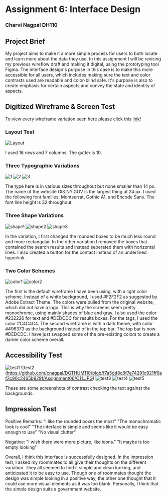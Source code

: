 # Assignment 6: Interface Design

### Charvi Nagpal DH110

## Project Brief

My project aims to make it a more simple process for users to both locate and learn more about the data they use. In this assignment I will be revising my previous wireflow draft and making it digital, using the prototyping tool Figma. The interface design's purpose in this case is to make this more accessible for all users, which includes making sure the text and color contrasts used are readable and color-blind safe. It's purpose is also to create emphasis for certain aspects and convey the state and identity of aspects. 

## Digitized Wireframe & Screen Test
To view every wireframe variation seen here please click this [link](https://www.figma.com/file/4wLaqLuB84KNjhvWxhaU3U/Screen-Test?node-id=0%3A1)!

### Layout Test

![Layout](https://github.com/cnagpal/DGTHUM110/blob/06dd856abbbc38a456a2cc363af33dd558c0c198/Assignment06/Layuot11.JPG)

I used 16 rows and 7 columns. The gutter is 10. 

### Three Typographic Variations

![1](https://github.com/cnagpal/DGTHUM110/blob/06dd856abbbc38a456a2cc363af33dd558c0c198/Assignment06/tYPE1.JPG)
![2](https://github.com/cnagpal/DGTHUM110/blob/06dd856abbbc38a456a2cc363af33dd558c0c198/Assignment06/Type3.JPG)
![3](https://github.com/cnagpal/DGTHUM110/blob/06dd856abbbc38a456a2cc363af33dd558c0c198/Assignment06/Type3.JPG)

The type here is in various sizes throughout but none smaller than 14 px. The name of the website GIS.NY.GOV is the largest thing at 24 px. I used the following font families: Montserrat, Gothic A1, and Encode Sans. The font line height is 32 throughout.

### Three Shape Variations

![shape1](https://github.com/cnagpal/DGTHUM110/blob/06dd856abbbc38a456a2cc363af33dd558c0c198/Assignment06/tYPE1.JPG)
![shape2](https://github.com/cnagpal/DGTHUM110/blob/06dd856abbbc38a456a2cc363af33dd558c0c198/Assignment06/SHape.JPG)
![shape3](https://github.com/cnagpal/DGTHUM110/blob/06dd856abbbc38a456a2cc363af33dd558c0c198/Assignment06/SHape2.JPG)

In the variation, I first changed the rounded boxes to be much less round and more rectangular. In the other variation I removed the boxes that contained the search results and instead seperated them with horizontal lines. I also created a button for the contact instead of an underlined hyperlink. 

### Two Color Schemes

![color1](https://github.com/cnagpal/DGTHUM110/blob/06dd856abbbc38a456a2cc363af33dd558c0c198/Assignment06/tYPE1.JPG)
![color2](https://github.com/cnagpal/DGTHUM110/blob/06dd856abbbc38a456a2cc363af33dd558c0c198/Assignment06/Dark.JPG)

The first is the default wireframe I have been using, with a light color scheme. Instead of a white background, I used #F2F2F2 as suggested by Adobe Extract Theme. The colors were pulled from the original website, which did not have a logo. This is why the screens seem pretty monochrome, using mainly shades of blue and gray. I also used the color #232226 for text and #DEDCDC for results boxes. For the tags, I used the color #C4C4C4. The second wireframe is with a dark theme, with color #496373 as the background instead of in the top bar. The top bar is now #DEDCDC. I have just swapped some of the pre-existing colors to create a darker color scheme overall. 

## Accessibility Test

![test1](https://github.com/cnagpal/DGTHUM110/blob/f7a5dd8c8f7e74291c921ff6af2c90c2465b929f/Assignment06/C1.JPG) 
![test2 (https://github.com/cnagpal/DGTHUM110/blob/f7a5dd8c8f7e74291c921ff6af2c90c2465b929f/Assignment06/C11.JPG)
![test3](https://github.com/cnagpal/DGTHUM110/blob/f7a5dd8c8f7e74291c921ff6af2c90c2465b929f/Assignment06/C2.JPG)
![test4](https://github.com/cnagpal/DGTHUM110/blob/f7a5dd8c8f7e74291c921ff6af2c90c2465b929f/Assignment06/C3.JPG)
![test5](https://github.com/cnagpal/DGTHUM110/blob/f7a5dd8c8f7e74291c921ff6af2c90c2465b929f/Assignment06/C5.JPG)

These are some screenshots of contrast checking the text against the backgrounds.

## Impression Test

Positive Remarks:
"I like the rounded boxes the most" 
"The monochromatic look is cool"
"The interface is simple and seems like it would be easy enough to use"
"No visual clutter"

Negative:
"I wish there were more picture, like icons."
"It maybe is too empty looking"

Overall, I think this interface is successfully designed. In the impression test, I asked my roommates to all give their thoughts on the different variation. They all seemed to find it simple and clean looking, and anticipated it to be easy to use. Though one of roommates thought the design was simple looking in a positive way, the other one thought that it could use more visual elements as it was too blank. Personally, I think that the simple design suits a government website. 
